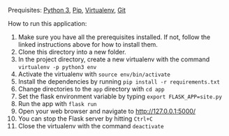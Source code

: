 Prequisites: [Python 3](http://docs.python-guide.org/en/latest/), [Pip](https://pip.pypa.io/en/stable/installing/), [Virtualenv](https://virtualenv.pypa.io/en/stable/installation/), [Git](https://git-scm.com/book/en/v2/Getting-Started-Installing-Git)

How to run this application:
1. Make sure you have all the prerequisites installed. If not, follow the linked instructions above for how to install them.
2. Clone this directory into a new folder.
3. In the project directory, create a new virtualenv with the command `virtualenv -p python3 env`
4. Activate the virtualenv with `source env/bin/activate`
5. Install the dependencies by running `pip install -r requirements.txt`
6. Change directories to the `app` directory with `cd app`
7. Set the flask environment variable by typing `export FLASK_APP=site.py`
8. Run the app with `flask run`
9. Open your web browser and navigate to <http://127.0.0.1:5000/>
10. You can stop the Flask server by hitting `Ctrl+C`
11. Close the virtualenv with the command `deactivate`
